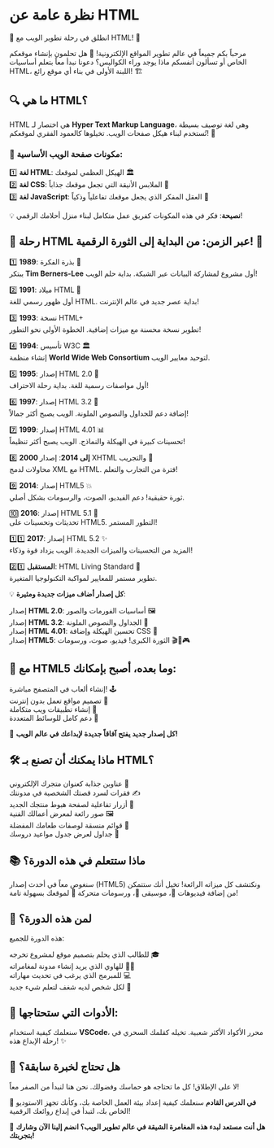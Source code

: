 # نظرة عامة عن HTML

🌟 انطلق في رحلة تطوير الويب مع HTML! 🚀

مرحباً بكم جميعاً في عالم تطوير المواقع الإلكترونية! 👋 هل تحلمون بإنشاء موقعكم الخاص أو تسألون أنفسكم ماذا يوجد وراء الكواليس؟ دعونا نبدأ معاً بتعلم أساسيات HTML، اللبنة الأولى في بناء أي موقع رائع! 🏗️

## 🔍 ما هي HTML؟

HTML هي اختصار لـ **Hyper Text Markup Language**، وهي لغة توصيف بسيطة تُستخدم لبناء هيكل صفحات الويب. تخيلوها كالعمود الفقري لموقعكم! 🦴

### 🧱 مكونات صفحة الويب الأساسية:

1️⃣ **لغة HTML**: الهيكل العظمي لموقعك 🏛️  
2️⃣ **لغة CSS**: الملابس الأنيقة التي تجعل موقعك جذاباً 👔  
3️⃣ **لغة JavaScript**: العقل المفكر الذي يجعل موقعك تفاعلياً وذكياً 🧠

💡 **نصيحة**: فكر في هذه المكونات كفريق عمل متكامل لبناء منزل أحلامك الرقمي!

## 🚀 رحلة HTML عبر الزمن: من البداية إلى الثورة الرقمية! 🌟

1️⃣ **1989**: بذرة الفكرة 🌱  
يبتكر **Tim Berners-Lee** أول مشروع لمشاركة البيانات عبر الشبكة. بداية حلم الويب!

2️⃣ **1991**: ميلاد HTML 👶  
أول ظهور رسمي للغة HTML. بداية عصر جديد في عالم الإنترنت!

3️⃣ **1993**: نسخة HTML+  
تطوير نسخة محسنة مع ميزات إضافية. الخطوة الأولى نحو التطور!

4️⃣ **1994**: تأسيس W3C 🏛️  
إنشاء منظمة **World Wide Web Consortium** لتوحيد معايير الويب.

5️⃣ **1995**: إصدار HTML 2.0 🚀  
أول مواصفات رسمية للغة. بداية رحلة الاحتراف!

6️⃣ **1997**: إصدار HTML 3.2 🌈  
إضافة دعم للجداول والنصوص الملونة. الويب يصبح أكثر جمالاً!

7️⃣ **1999**: إصدار HTML 4.01 📊  
تحسينات كبيرة في الهيكلة والنماذج. الويب يصبح أكثر تنظيماً!

8️⃣ **2000 إلى 2014**: إصدار XHTML والتجريب 🧪  
محاولات لدمج XML مع HTML. فترة من التجارب والتعلم!

9️⃣ **2014**: إصدار HTML5 💥  
ثورة حقيقية! دعم الفيديو، الصوت، والرسومات بشكل أصلي.

🔟 **2016**: إصدار HTML 5.1 🔄  
تحديثات وتحسينات على HTML5. التطور المستمر!

1️⃣1️⃣ **2017**: إصدار HTML 5.2 ✨  
المزيد من التحسينات والميزات الجديدة. الويب يزداد قوة وذكاء!

2️⃣1️⃣ **المستقبل**: HTML Living Standard 🔮  
تطوير مستمر للمعايير لمواكبة التكنولوجيا المتغيرة.

💡 **كل إصدار أضاف ميزات جديدة ومثيرة**:

إصدار **HTML 2.0**: أساسيات الفورمات والصور 🖼️  
إصدار **HTML 3.2**: الجداول والنصوص الملونة 🌈  
إصدار **HTML 4.01**: تحسين الهيكلة وإضافة CSS 🎨  
إصدار **HTML5**: الثورة الكبرى! فيديو، صوت، ورسومات 🎬🎵🎮

## 🌟 مع HTML5 وما بعده، أصبح بإمكانك:

إنشاء ألعاب في المتصفح مباشرة! 🕹️  
تصميم مواقع تعمل بدون إنترنت 📴  
إنشاء تطبيقات ويب متكاملة 📱  
دعم كامل للوسائط المتعددة 🎥

🚀 **كل إصدار جديد يفتح آفاقاً جديدة لإبداعك في عالم الويب!**

## 🛠️ ماذا يمكنك أن تصنع بـ HTML؟

عناوين جذابة كعنوان متجرك الإلكتروني 🏪  
فقرات لسرد قصتك الشخصية في مدونتك ✍️  
أزرار تفاعلية لصفحة هبوط منتجك الجديد 🔘  
صور رائعة لمعرض أعمالك الفنية 🖼️  
قوائم منسقة لوصفات طعامك المفضلة 🍳  
جداول لعرض جدول مواعيد دروسك 📅

## 📚 ماذا ستتعلم في هذه الدورة؟

سنغوص معاً في أحدث إصدار (HTML5) ونكتشف كل ميزاته الرائعة! تخيل أنك ستتمكن من إضافة فيديوهات 🎥، موسيقى 🎵، ورسومات متحركة 🎨 لموقعك بسهولة تامة!

## 👥 لمن هذه الدورة؟

هذه الدورة للجميع:

للطالب الذي يحلم بتصميم موقع لمشروع تخرجه 🎓  
للهاوي الذي يريد إنشاء مدونة لمغامراته 🏄‍♂️  
للمبرمج الذي يرغب في تحديث مهاراته 💻  
لكل شخص لديه شغف لتعلم شيء جديد 🌈

## 🔧 الأدوات التي ستحتاجها:

سنعلمك كيفية استخدام **VSCode**، محرر الأكواد الأكثر شعبية. تخيله كقلمك السحري في رحلة الإبداع هذه! ✨

## 💪 هل تحتاج لخبرة سابقة؟

لا على الإطلاق! كل ما تحتاجه هو حماسك وفضولك. نحن هنا لنبدأ من الصفر معاً!

🎉 **في الدرس القادم** سنعلمك كيفية إعداد بيئة العمل الخاصة بك، وكأنك تجهز الاستوديو الخاص بك، لتبدأ في إبداع روائعك الرقمية!

🌈 **هل أنت مستعد لبدء هذه المغامرة الشيقة في عالم تطوير الويب؟ انضم إلينا الآن وشارك بتجربتك!**
